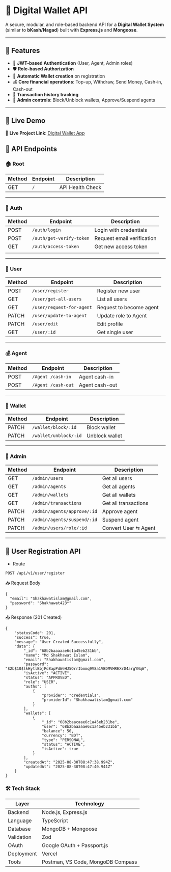 # 📖 Digital Wallet API

A secure, modular, and role-based backend API for a **Digital Wallet System** (similar to **bKash/Nagad**) built with **Express.js** and **Mongoose**.

---

## 🚀 Features

- 🔑 **JWT-based Authentication** (User, Agent, Admin roles)
- 🛡 **Role-based Authorization**
- 👛 **Automatic Wallet creation** on registration
- 💰 **Core financial operations**: Top-up, Withdraw, Send Money, Cash-in, Cash-out
- 📜 **Transaction history tracking**
- 👑 **Admin controls**: Block/Unblock wallets, Approve/Suspend agents

---

## 🚀 Live Demo

🔗 **Live Project Link**: [Digital Wallet App](https://digital-wallet-jade.vercel.app)

## 🔗 API Endpoints

### 🏠 Root

| Method | Endpoint | Description      |
| ------ | -------- | ---------------- |
| GET    | `/`      | API Health Check |

---

### 🔑 Auth

| Method | Endpoint                 | Description                |
| ------ | ------------------------ | -------------------------- |
| POST   | `/auth/login`            | Login with credentials     |
| POST   | `/auth/get-verify-token` | Request email verification |
| GET    | `/auth/access-token`     | Get new access token       |
|  |

---

### 👤 User

| Method | Endpoint                  | Description             |
| ------ | ------------------------- | ----------------------- |
| POST   | `/user/register`          | Register new user       |
| GET    | `/user/get-all-users`     | List all users          |
| GET    | `/user/request-for-agent` | Request to become agent |
| PATCH  | `/user/update-to-agent`   | Update role to Agent    |
| PATCH  | `/user/edit`              | Edit profile            |
| GET    | `/user/:id`               | Get single user         |

---

### 💰 Agent

| Method | Endpoint           | Description    |
| ------ | ------------------ | -------------- |
| POST   | `/Agent /cash-in`  | Agent cash-in  |
| POST   | `/Agent /cash-out` | Agent cash-out |

---

### 👛 Wallet

| Method | Endpoint              | Description    |
| ------ | --------------------- | -------------- |
| PATCH  | `/wallet/block/:id`   | Block wallet   |
| PATCH  | `/wallet/unblock/:id` | Unblock wallet |

---

### 👑 Admin

| Method | Endpoint                    | Description          |
| ------ | --------------------------- | -------------------- |
| GET    | `/admin/users`              | Get all users        |
| GET    | `/admin/agents`             | Get all agents       |
| GET    | `/admin/wallets`            | Get all wallets      |
| GET    | `/admin/transactions`       | Get all transactions |
| PATCH  | `/admin/agents/approve/:id` | Approve agent        |
| PATCH  | `/admin/agents/suspend/:id` | Suspend agent        |
| PATCH  | `/admin/users/role/:id`     | Convert User ⇆ Agent |

---

## 📌 User Registration API

- Route

```http
POST /api/v1/user/register
```

📥 Request Body

```http
{
  "email": "Shakhawatislam@gmail.com",
  "password": "Shakhawat423*"
}

```

📤 Response (201 Created)

```http
{
    "statusCode": 201,
    "success": true,
    "message": "User Created Successfully",
    "data": {
        "_id": "68b2baaaaae6c1a45eb231bb",
        "name": "Md Shakhawat Islam",
        "email": "Shakhawatislam@gmail.com",
        "password": "$2b$10$lkHytlBbjPd8apPdWeHJ5OrrIbmmq9V8a1VBDMVHREXrD4argYNqW",
        "isActive": "ACTIVE",
        "status": "APPROVED",
        "role": "USER",
        "auths": [
            {
                "provider": "credentials",
                "providerId": "Shakhawatislam@gmail.com"
            }
        ],
        "wallets": [
            {
                "_id": "68b2baacaae6c1a45eb231be",
                "user": "68b2baaaaae6c1a45eb231bb",
                "balance": 50,
                "currency": "BDT",
                "type": "PERSONAL",
                "status": "ACTIVE",
                "isActive": true
            }
        ],
        "createdAt": "2025-08-30T08:47:38.994Z",
        "updatedAt": "2025-08-30T08:47:40.941Z"
    }
}

```

### 🛠 Tech Stack

| Layer      | Technology                        |
| ---------- | --------------------------------- |
| Backend    | Node.js, Express.js               |
| Language   | TypeScript                        |
| Database   | MongoDB + Mongoose                |
| Validation | Zod                               |
| OAuth      | Google OAuth + Passport.js        |
| Deployment | Vercel                            |
| Tools      | Postman, VS Code, MongoDB Compass |
